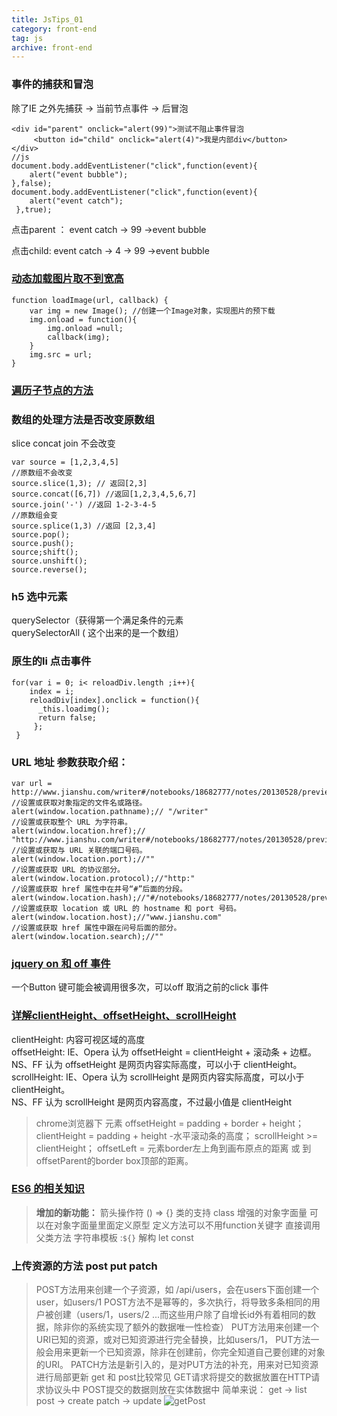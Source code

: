 ```yaml
---
title: JsTips_01
category: front-end
tag: js
archive: front-end
---
```



### 事件的捕获和冒泡
除了IE 之外先捕获 -> 当前节点事件 -> 后冒泡

```
<div id="parent" onclick="alert(99)">测试不阻止事件冒泡
     <button id="child" onclick="alert(4)">我是内部div</button>
</div>
//js
document.body.addEventListener("click",function(event){
    alert("event bubble");
},false);
document.body.addEventListener("click",function(event){
    alert("event catch");
 },true);
```

点击parent ： event catch -> 99 ->event bubble

点击child:       event catch -> 4 -> 99 ->event bubble


### [动态加载图片取不到宽高](https://segmentfault.com/q/101000000435521)
``` 
function loadImage(url, callback) {    
    var img = new Image(); //创建一个Image对象，实现图片的预下载     
    img.onload = function(){
        img.onload =null;
        callback(img);
    }
    img.src = url; 
}
```
###  [遍历子节点的方法](https://segmentfault.com/a/1190000010661082)

###  数组的处理方法是否改变原数组 
  slice concat join 不会改变
```
var source = [1,2,3,4,5]
//原数组不会改变
source.slice(1,3); // 返回[2,3]
source.concat([6,7]) //返回[1,2,3,4,5,6,7]
source.join('-') //返回 1-2-3-4-5
//原数组会变
source.splice(1,3) //返回 [2,3,4]
source.pop();
source.push();
source;shift();
source.unshift();
source.reverse();
```
###  h5 选中元素
 querySelector（获得第一个满足条件的元素  
 querySelectorAll ( 这个出来的是一个数组）

###  原生的li 点击事件
``` 
for(var i = 0; i< reloadDiv.length ;i++){
    index = i;
    reloadDiv[index].onclick = function(){
      _this.loadimg();
      return false;
     };
 }
```
###  URL 地址 参数获取介绍： 
```
var url = http://www.jianshu.com/writer#/notebooks/18682777/notes/20130528/preview
//设置或获取对象指定的文件名或路径。
alert(window.location.pathname);// "/writer" 
//设置或获取整个 URL 为字符串。
alert(window.location.href);// "http://www.jianshu.com/writer#/notebooks/18682777/notes/20130528/preview"
//设置或获取与 URL 关联的端口号码。
alert(window.location.port);//"" 
//设置或获取 URL 的协议部分。
alert(window.location.protocol);//"http:" 
//设置或获取 href 属性中在井号“#”后面的分段。
alert(window.location.hash);//"#/notebooks/18682777/notes/20130528/preview" 
//设置或获取 location 或 URL 的 hostname 和 port 号码。
alert(window.location.host);//"www.jianshu.com" 
//设置或获取 href 属性中跟在问号后面的部分。
alert(window.location.search);//"" 
```

###  [jquery on 和 off 事件](http://www.jb51.net/article/95723.htm)
一个Button 键可能会被调用很多次，可以off 取消之前的click 事件

###  [详解clientHeight、offsetHeight、scrollHeight](http://blog.csdn.net/woxueliuyun/article/details/8638427)
clientHeight: 内容可视区域的高度  
offsetHeight: IE、Opera 认为 offsetHeight = clientHeight + 滚动条 + 边框。  
NS、FF 认为 offsetHeight 是网页内容实际高度，可以小于 clientHeight。
scrollHeight: IE、Opera 认为 scrollHeight 是网页内容实际高度，可以小于 clientHeight。  
NS、FF 认为 scrollHeight 是网页内容高度，不过最小值是 clientHeight
>chrome浏览器下 元素
offsetHeight = padding + border + height；
clientHeight = padding + height -水平滚动条的高度；
scrollHeight >= clientHeight；
offsetLeft = 元素border左上角到画布原点的距离 或 到offsetParent的border box顶部的距离。

###  [ES6 的相关知识](https://75team.com/post/5-javascript-%E2%80%9Cbad%E2%80%9D-parts-that-are-fixed-in-es6.html)
>**增加的新功能：**
箭头操作符 () => {}
类的支持 class
增强的对象字面量
可以在对象字面量里面定义原型
定义方法可以不用function关键字
直接调用父类方法
字符串模板 :`${}`
解构
let const 

###  上传资源的方法 post put patch 
>POST方法用来创建一个子资源，如 /api/users，会在users下面创建一个user，如users/1
POST方法不是幂等的，多次执行，将导致多条相同的用户被创建（users/1，users/2 ...而这些用户除了自增长id外有着相同的数据，除非你的系统实现了额外的数据唯一性检查）
PUT方法用来创建一个URI已知的资源，或对已知资源进行完全替换，比如users/1，
PUT方法一般会用来更新一个已知资源，除非在创建前，你完全知道自己要创建的对象的URI。
PATCH方法是新引入的，是对PUT方法的补充，用来对已知资源进行局部更新
get 和 post比较常见  GET请求将提交的数据放置在HTTP请求协议头中
POST提交的数据则放在实体数据中
简单来说： 
get -> list
post -> create
patch -> update
![getPost](https://i.imgur.com/jyxfCKq.png)
